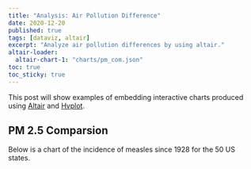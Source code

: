 ```yaml
---
title: "Analysis: Air Pollution Difference"
date: 2020-12-20
published: true
tags: [dataviz, altair]
excerpt: "Analyze air pollution differences by using altair."
altair-loader:
  altair-chart-1: "charts/pm_com.json"
toc: true
toc_sticky: true
---
```


This post will show examples of embedding interactive charts produced using [Altair](https://altair-viz.github.io) and [Hvplot](https://hvplot.pyviz.org/).

## PM 2.5 Comparsion

Below is a chart of the incidence of measles since 1928 for the 50 US states.

<div id="altair-chart-1"></div>

